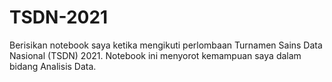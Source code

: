 # TSDN-2021

Berisikan notebook saya ketika mengikuti perlombaan Turnamen Sains Data Nasional (TSDN) 2021.
Notebook ini menyorot kemampuan saya dalam bidang Analisis Data.

